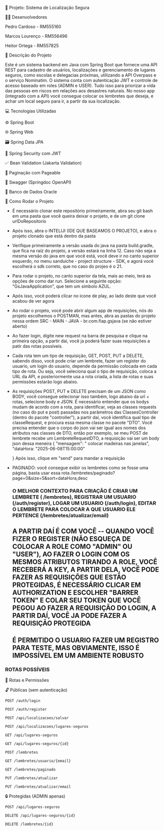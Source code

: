 🚨 Projeto: Sistema de Localização Segura


👨‍💻 Desenvolvedores

  Pedro Cardoso - RM555160
  
  Marcos Lourenço - RM556496
  
  Heitor Ortega - RM557825


📝 Descrição do Projeto

  Este é um sistema backend em Java com Spring Boot que fornece uma API REST para cadastro de usuários, localizações e gerenciamento de lugares seguros, como escolas e delegacias próximas, 
  utilizando a API Overpass e o serviço Nominatim. O sistema conta com autenticação JWT e controle de acesso baseado em roles (ADMIN e USER). Tudo isso para priorizar a vida das pessoas em riscos
  em relações aos desastres naturais. No nosso app (integrado com a API) você consegue colocar os lembretes que deseja, e achar um local seguro para ir, a partir da sua localização.



💻 Tecnologias Utilizadas

  ⚙️ Spring Boot
  
  🌐 Spring Web
  
  🗃️ Spring Data JPA
  
  🔐 Spring Security com JWT
  
  ✅ Bean Validation (Jakarta Validation)
  
  📄 Paginação com Pageable
  
  📖 Swagger (Springdoc OpenAPI)
  
  🧠 Banco de Dados Oracle

  
  
🚀 Como Rodar o Projeto

- É necessário clonar este repositório primeiramente, abra seu git bash em uma pasta que você queira deixar o projeto, e de um git clone urlDoRepositorio
- Após isso, abra o INTELIJI (IDE QUE BASEAMOS O PROJETO), e abra o projeto clonado que está dentro da pasta
- Verifique primeiramente a versão usada do java na pasta build.gradle, que fica na raíz do projeto, a versão estará na linha 12. Caso não seja a mesma versão do java em que você está,
você deve ir no canto superior esquerdo, no menu sanduíche - project structure - SDK, e agorá você escolherá o sdk correto, que no caso do projeo é o 21. 
- Para rodar o projeto, no canto superior da tela, mais ao meio, terá as opções de como dar run. Selecione a seguinte opção: "GsJavaApplication", que tem um símbolo AZUL.
- Após isso, você poderá clicar no icone de play, ao lado deste que você acabou de ver agora
- Ao rodar o projeto, você pode abrir algum app de requisições, nós do projeto escolhemos o POSTMAN, mas antes, abra as pastas do projeto nessa ordem SRC - MAIN - JAVA - br.com.fiap.gsjava (se não estiver aberto)
- Ao fazer login, digite new request na barra de pesquisa e clique na primeira opção, a partir daí, você ja poderá fazer suas requisições a patir das rotas possíveis.
- Cada rota tem um tipo de requisição, GET, POST, PUT a DELETE, sabendo disso, você pode criar um lembrete, fazer um register do usuario, um login do usuario, depende da
permissão colocada em cada tipo de rota. Ou seja, você seleciona qual o tipo de requisição, coloca a URL da API, e posteriormente usa a rota criada, a lista de rotas e suas permissões estarão
logo abaixo.
- As requisições POST, PUT e DELETE precisam de um JSON como BODY, você consegue selecionar isso também, logo abaixo da url + rotas, selecione body e JSON. É necessário entender que os bodys mudam de acordo
com a rota, para identificar, veja as classes requests (no caso do put e post) passadas nos parâmetros das ClassesController (dentro do pacote "controller"), a partir daí, você identifica qual tipo de classeRequest, e procura essa mesma classe no pacote "DTO".
Você precisa entender que o corpo do json vai ser igual aos nomes dos atributos nas classes de DTO, então por exemplo, se meu POST de lembrete recebe um LembreteRequestDTO, a requisição vai ser um body json dessa meneira
    {
      "mensagem": " colocar madeiras nas janelas",
      "dataHora: "2025-06-08T15:00:00"

    }
  Após isso, clique em "send" para mandar a requisição
- PAGINADO: você consegue exibir os lembretes como se fosse uma página, basta usar essa rota /lembretes/paginado?page=0&size=5&sort=dataHora,desc
  ### O MELHOR CONTEXTO PARA CRIAÇÃO É CRIAR UM LEMBRETE ( /lembretes), REGISTRAR UM USUARIO (/auth/register), LOGAR UM USUARIO (/auth/login), EDITAR O LEMBRETE PARA COLOCAR A QUE USUARIO ELE PERTENCE (/lembretes/atualizar/email)
  ## A PARTIR DAÍ É COM VOCÊ -- QUANDO VOCÊ FIZER O REGISTER (NÃO ESQUEÇA DE COLOCAR A ROLE COMO "ADMIN" OU "USER"), AO FAZER O LOGIN COM OS MESMOS ATRIBUTOS TIRANDO A ROLE, VOCÊ RECEBERÁ A KEY, A PARTIR DELA, VOCÊ PODE FAZER AS REQUISIÇÕES QUE ESTÃO PROTEGIDAS, É NECESSÁRIO CLICAR EM AUTHORIZATION E ESCOLHER "BARRER TOKEN" E COLAR SEU TOKEN QUE VOCÊ PEGOU AO FAZER A REQUISIÇÃO DO LOGIN, A PARTIR DAÍ, VOCÊ JA PODE FAZER A REQUISIÇÃO PROTEGIDA
  ## É PERMITIDO O USUARIO FAZER UM REGISTRO PARA TESTE, MAS OBVIAMENTE, ISSO É IMPOSSÍVEL EM UM AMBIENTE ROBUSTO
### ROTAS POSSÍVEIS 

📌 Rotas e Permissões


🔓 Públicas (sem autenticação)

    POST /auth/login
        
    POST /auth/register
        
    POST /api/localizacoes/salvar
        
    POST /api/localizacoes/lugares-seguros
        
    GET /api/lugares-seguros
        
    GET /api/lugares-seguros/{id}
        
    POST /lembretes
        
    GET /lembretes/usuario/{email}
        
    GET /lembretes/paginado
        
    PUT /lembretes/atualizar
    
    PUT /lembretes/atualizar/email

🔒 Protegidas (ADMIN apenas)

    POST /api/lugares-seguros

    DELETE /api/lugares-seguros/{id}

    DELETE /lembretes/{id}
    
